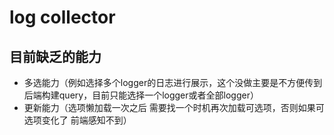 # log collector

## 目前缺乏的能力

- 多选能力（例如选择多个logger的日志进行展示，这个没做主要是不方便传到后端构建query，目前只能选择一个logger或者全部logger）
- 更新能力（选项懒加载一次之后 需要找一个时机再次加载可选项，否则如果可选项变化了 前端感知不到）
